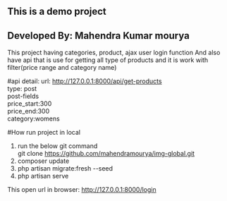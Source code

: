 ## This is a demo project
## Developed By: Mahendra Kumar mourya
This project having categories, product, ajax user login function
And also have api that is use for getting all type of products and it is work with filter(price range and category name)

#api detail:
url:    http://127.0.0.1:8000/api/get-products <br>
type:   post<br>
post-fields<br>
        price_start:300<br>
        price_end:300<br>
        category:womens<br>

#How run project in local
1. run the below git command<br>
   git clone https://github.com/mahendramourya/img-global.git
2. composer update
3. php artisan migrate:fresh --seed
4. php artisan serve

This open url in browser:
http://127.0.0.1:8000/login


       
